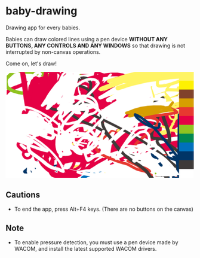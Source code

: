 # baby-drawing
Drawing app for every babies.

Babies can draw colored lines using a pen device **WITHOUT ANY BUTTONS, ANY CONTROLS AND ANY WINDOWS** so that drawing is not interrupted by non-canvas operations.

Come on, let's draw!

![capture](https://github.com/kusa-mochi/baby-drawing/raw/master/baby-drawing-capture.png "capture")

## Cautions

- To end the app, press Alt+F4 keys. (There are no buttons on the canvas)

## Note

- To enable pressure detection, you must use a pen device made by WACOM, and install the latest supported WACOM drivers.
